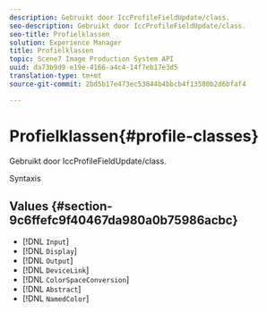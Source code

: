```yaml
---
description: Gebruikt door IccProfileFieldUpdate/class.
seo-description: Gebruikt door IccProfileFieldUpdate/class.
seo-title: Profielklassen
solution: Experience Manager
title: Profielklassen
topic: Scene7 Image Production System API
uuid: da73b9d9-e19e-4166-a4c4-14f7eb17e3d5
translation-type: tm+mt
source-git-commit: 2bd5b17e473ec53844b4bbcb4f13580b2d6bfaf4

---
```



# Profielklassen{#profile-classes}

Gebruikt door IccProfileFieldUpdate/class.

Syntaxis

## Values {#section-9c6ffefc9f40467da980a0b75986acbc}

* [!DNL `Input`]
* [!DNL `Display`]
* [!DNL `Output`]
* [!DNL `DeviceLink`]
* [!DNL `ColorSpaceConversion`]
* [!DNL `Abstract`]
* [!DNL `NamedColor`]

